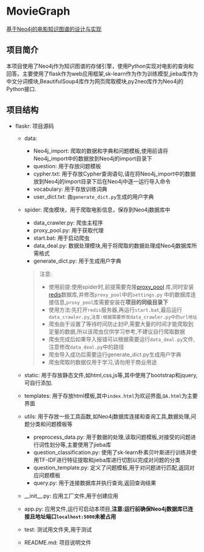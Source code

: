 # MovieGraph

[基于Neo4j的电影知识图谱的设计与实现](https://github.com/Regan-Law/MovieGraph)

## 项目简介

本项目使用了Neo4j作为知识图谱的存储引擎，使用Python实现对电影的查询和回答。主要使用了flask作为web应用框架,sk-learn作为作为训练模型,jieba库作为中文分词模块,BeautifulSoup4库作为网页爬取模块,py2neo库作为Neo4j的Python接口.


## 项目结构
- flaskr: 项目源码
    - data:
        - Neo4j_import: 爬取的数据和字典和问题模板,使用前请将Neo4j_import中的数据放到Neo4j的import目录下
        - question: 用于存放问题模板
        - cypher.txt: 用于存放Cypher查询语句,请在将Neo4j_import中的数据放到Neo4j的import目录下后在Neo4j中逐一运行导入命令
        - vocabulary: 用于存放训练词典
        - user_dict.txt: 由`generate_dict.py`生成的用户字典

    - spider: 爬虫模块，用于爬取电影信息，保存到Neo4j数据库中
        - data_crawler.py: 爬虫主程序
        - proxy_pool.py: 用于获取代理
        - start.bat: 用于启动爬虫
        - data_deal.py: 数据处理模块,用于将爬取的数据处理成Neo4j数据库所需格式
        - generate_dict.py: 用于生成用户字典
      > 注意:
      > - 使用前提:使用spider时,前提需要克隆[proxy_pool](https://github.com/jhao104/proxy_pool)
          库,同时安装[redis](https://github.com/tporadowski/redis/releases)数据库,并修改`proxy_pool`中的`settings.py`
          中的数据库连接信息,`proxy_pool`库需要安装在**项目的同级目录下**
      > - 使用方法:先打开`redis`服务器,再运行`start.bat`,最后运行`data_crawler.py`,`注意:根据需要修改data_crawler.py中的url地址`
      > - 爬虫由于设置了等待时间防止封IP,需要大量的时间才能爬取到足量的数据,所以该爬虫仅供学习参考,不建议自行爬取数据
      > - 爬虫完成后如果导入报错可以根据需要运行`data_deal.py`文件,注意修改`data_deal.py`中的路径
      > - 爬虫导入成功后需要运行generate_dict.py生成用户字典
      > - 爬虫爬取的数据仅用于学习,请勿用于商业用途 

    - static: 用于存放静态文件,如html,css,js等,其中使用了bootstrap和jquery,可自行添加.
    - templates: 用于存放html模板,其中`index.html`为欢迎界面,`QA.html`为主要界面
    - utils: 用于存放一些工具函数,如Neo4j数据库连接和查询工具,数据处理,问题分类和问题模板等
        - preprocess_data.py: 用于数据的处理,读取问题模板,对接受的问题进行词性划分等,主要使用了jieba库
        - question_classification.py: 使用了sk-learn朴素贝叶斯进行训练并使用TF-IDF进行特征提取和jieba库进行切割以完成对问题的分类
        - question_template.py: 定义了问题模板,用于对问题进行匹配,返回对应问题模板
        - query.py: 用于连接数据库并执行查询,返回查询结果
    - \_\_init\_\_.py: 应用工厂文件,用于创建应用
    - app.py: 应用文件,运行可启动本项目,**注意:运行前确保Neo4j数据库已连接且地址端口`localhost:5000`未被占用**
    - test: 测试用文件夹,用于测试
    - README.md: 项目说明文件